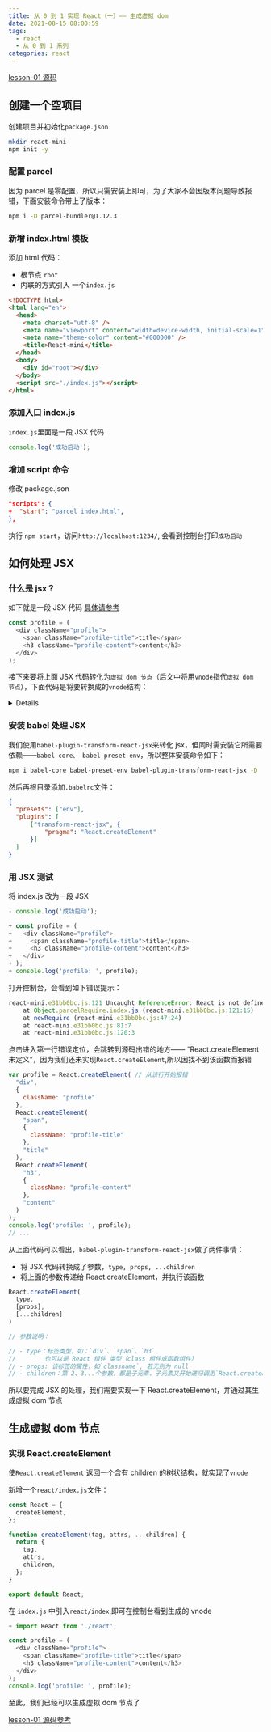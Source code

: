 ```yaml
---
title: 从 0 到 1 实现 React（一）—— 生成虚拟 dom
date: 2021-08-15 08:00:59
tags: 
  - react
  - 从 0 到 1 系列
categories: react
---
```

[lesson-01 源码](https://github.com/chao31/react-mini/tree/lesson01)

## 创建一个空项目

创建项目并初始化`package.json`

```bash
mkdir react-mini
npm init -y 
```

### 配置 parcel

因为 parcel 是零配置，所以只需安装上即可，为了大家不会因版本问题导致报错，下面安装命令带上了版本：

```bash
npm i -D parcel-bundler@1.12.3
```

### 新增 index.html 模板

添加 html 代码：

- 根节点 `root`
- 内联的方式引入 一个`index.js`

```html
<!DOCTYPE html>
<html lang="en">
  <head>
    <meta charset="utf-8" />
    <meta name="viewport" content="width=device-width, initial-scale=1" />
    <meta name="theme-color" content="#000000" />
    <title>React-mini</title>
  </head>
  <body>
    <div id="root"></div>
  </body>
  <script src="./index.js"></script>
</html>
```

### 添加入口 index.js

`index.js`里面是一段 JSX 代码

```js
console.log('成功启动');
```

### 增加 script 命令

修改 package.json

```json
"scripts": {
+  "start": "parcel index.html",
},
```

执行 `npm start`，访问`http://localhost:1234/`, 会看到控制台打印`成功启动`

## 如何处理 JSX

### 什么是 jsx？

如下就是一段 JSX 代码 [具体请参考](https://zh-hans.reactjs.org/docs/introducing-jsx.html)

```js
const profile = (
  <div className="profile">
    <span className="profile-title">title</span>
    <h3 className="profile-content">content</h3>
  </div>
);
```

接下来要将上面 JSX 代码转化为`虚拟 dom 节点`（后文中将用`vnode`指代`虚拟 dom 节点`），下面代码是将要转换成的`vnode`结构：

<details>
```json
{
  "tag": "div",
  "attrs": {
    "className": "profile"
  },
  "children": [
    {
      "tag": "span",
      "attrs": {
        "className": "profile-title"
      },
      "children": [
        "title"
      ]
    },
    {
      "tag": "h3",
      "attrs": {
        "className": "profile-content"
      },
      "children": [
        "content"
      ]
    }
  ]
}
```
</details>

### 安装 babel 处理 JSX

我们使用`babel-plugin-transform-react-jsx`来转化 jsx，但同时需安装它所需要依赖——`babel-core、 babel-preset-env`，所以整体安装命令如下：

```bash
npm i babel-core babel-preset-env babel-plugin-transform-react-jsx -D
```

然后再根目录添加`.babelrc`文件：

```json
{
  "presets": ["env"],
  "plugins": [
      ["transform-react-jsx", {
          "pragma": "React.createElement"
      }]
  ]
}
```

### 用 JSX 测试

将 index.js 改为一段 JSX
```js
- console.log('成功启动');

+ const profile = (
+   <div className="profile">
+     <span className="profile-title">title</span>
+     <h3 className="profile-content">content</h3>
+   </div>
+ );
+ console.log('profile: ', profile);
```

打开控制台，会看到如下错误提示：

```js
react-mini.e31bb0bc.js:121 Uncaught ReferenceError: React is not defined
    at Object.parcelRequire.index.js (react-mini.e31bb0bc.js:121:15)
    at newRequire (react-mini.e31bb0bc.js:47:24)
    at react-mini.e31bb0bc.js:81:7
    at react-mini.e31bb0bc.js:120:3
```

点击进入第一行错误定位，会跳转到源码出错的地方—— “React.createElement 未定义”，因为我们还未实现`React.createElement`,所以因找不到该函数而报错

```js
var profile = React.createElement( // 从该行开始报错
  "div", 
  {
    className: "profile"
  }, 
  React.createElement(
    "span", 
    {
      className: "profile-title"
    }, 
    "title"
  ), 
  React.createElement(
    "h3", 
    {
      className: "profile-content"
    }, 
    "content"
  )
);
console.log('profile: ', profile);
// ...
```

从上面代码可以看出，`babel-plugin-transform-react-jsx`做了两件事情：

- 将 JSX 代码转换成了参数，`type, props, ...children`
- 将上面的参数传递给 React.createElement，并执行该函数

```js
React.createElement(
  type,
  [props],
  [...children]
)

// 参数说明：

// - type：标签类型，如：`div`、`span`、`h3`, 
//        也可以是 React 组件 类型（class 组件或函数组件）
// - props: 该标签的属性，如`classname`, 若无则为 null
// - children：第 2、3...个参数，都是子元素，子元素又开始递归调用`React.createElement`
```

所以要完成 JSX 的处理，我们需要实现一下 React.createElement，并通过其生成虚拟 dom 节点

## 生成虚拟 dom 节点

### 实现 React.createElement

使`React.createElement` 返回一个含有 children 的树状结构，就实现了`vnode`

新增一个`react/index.js`文件：

```js
const React = {
  createElement,
};

function createElement(tag, attrs, ...children) {
  return {
    tag,
    attrs,
    children,
  };
}

export default React;
```

在 `index.js` 中引入`react/index`,即可在控制台看到生成的 vnode

```js
+ import React from './react';

const profile = (
  <div className="profile">
    <span className="profile-title">title</span>
    <h3 className="profile-content">content</h3>
  </div>
);
console.log('profile: ', profile);
```

至此，我们已经可以生成虚拟 dom 节点了

[lesson-01 源码参考](https://github.com/chao31/react-mini/tree/lesson01)
